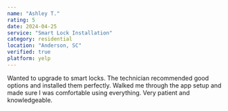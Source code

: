 ```yaml
---
name: "Ashley T."
rating: 5
date: 2024-04-25
service: "Smart Lock Installation"
category: residential
location: "Anderson, SC"
verified: true
platform: yelp
---
```


Wanted to upgrade to smart locks. The technician recommended good options and installed them perfectly. Walked me through the app setup and made sure I was comfortable using everything. Very patient and knowledgeable.
